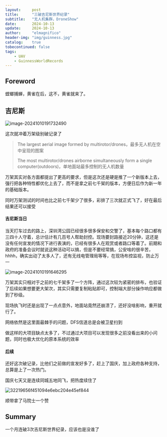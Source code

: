 ```yaml
---
layout:     post
title:      "三破吉尼斯世界纪录"
subtitle:   "无人机集群，DroneShow"
date:       2024-10-13
update:     2024-10-13
author:     "elmagnifico"
header-img: "img/guinness.jpg"
catalog:    true
tobecontinued: false
tags:
    - UAV
    - GuinnessWorldRecords
---
```


## Foreword

螳螂捕蝉，黄雀在后，这不，黄雀就来了。



## 吉尼斯

![image-20241010191732490](https://img.elmagnifico.tech/static/upload/elmagnifico/202410101917986.png)

这次就冲着万架级别破记录了

> The largest aerial image formed by multirotor/drones，最多无人机在空中呈现的图案
>
> The most multirotor/drones airborne simultaneously form a single computer(outdoors)，单地面站最多控制的无人机数量

万架其实对各方面都提出了更高的要求，但是这次还是硬是推了一个新版本上去，强行把各种特性都优化上去了，而不是拿之前七千架的版本，方便日后作为新一年的基础版本。

同时万架测试的时间也比之前七千架少了很多，彩排了三次就正式飞了，好在最后结果还可以接受



#### 吉尼斯当日

当天打车过去的路上，深圳湾公园已经很多很多保安和交警了，基本每个路口都有三四十人守着，总计估计有几百号人帮助封控。现场要封路接近20分钟，这还是没有任何宣发的情况下进行表演的，已经有很多人在观赏或者路口等着了。前期和政府的准备会议时就说这种活动可以搞，但是不要经常搞，公安啥的很辛苦，hhhh，确实出动了太多人了，还有无线电管理局等等，在现场布控监视，防止万一

![image-20241010191646295](https://img.elmagnifico.tech/static/upload/elmagnifico/202410101917689.png)

万架其实只相对于之前的七千架多了一个方阵，通过这次较为紧密的排布，也验证了后续如果想要更大架次，其实只需要复制粘贴即可，控制端大部分操作响应都做到了秒级。

现场执飞时还是出现了一点点意外，地面站竟然还崩溃了，还好没啥影响，重开就行了。

网络依然是这里面最棘手的问题，DFS信道总是会被卫星扫到

做这样的大项目缺点太多了，不过通过大项目可以发现很多之前没看出来的小问题，同时也极大优化的原本系统的效率



#### 后续

还好这次破记录，比他们之前做的宣发好多了，赶上了国庆，加上政府各种支持，总算是上了一次热门。

国庆七天又是连续同城五地同飞，把热度续住了

![32219656f451094e6ebc204e45ef844](https://img.elmagnifico.tech/static/upload/elmagnifico/202410101940869.jpg)

顺带拿了马院士一个赞



## Summary

一个月连破3次吉尼斯世界纪录，应该也是没谁了
